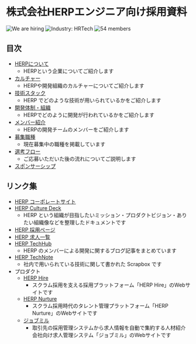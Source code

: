 # 株式会社HERPエンジニア向け採用資料

![We are hiring](https://img.shields.io/badge/status-hiring-brightgreen) ![Industry: HRTech](https://img.shields.io/badge/industry-HRTech-orange) ![54 members](https://img.shields.io/badge/members-54-blue)

## 目次

- [HERPについて](./docs/company.md)
  - HERPという企業についてご紹介します
- [カルチャー](./docs/culture.md)
  - HERPや開発組織のカルチャーについてご紹介します
- [技術スタック](./docs/technology-stack.md)
  - HERP でどのような技術が用いられているかをご紹介します
- [開発体制・組織](./docs/organization.md)
  - HERPでどのように開発が行われているかをご紹介します
- [メンバー紹介](./docs/members.md)
  - HERPの開発チームのメンバーをご紹介します
- [募集職種](./docs/jobs.md)
  - 現在募集中の職種を掲載しています
- [選考フロー](./docs/interviews.md)
  - ご応募いただいた後の流れについてご説明します
- [スポンサーシップ](./docs/sponsorship.md)

## リンク集

- [HERP コーポレートサイト](https://herp.co.jp/)
- [HERP Culture Deck](https://culture.herp.co.jp/)
  - HERP という組織が目指したいミッション・プロダクトビジョン・ありたい組織像などを整理したドキュメントです
- [HERP 採用ページ](https://careers.herp.co.jp/)
- [HERP 求人一覧](https://herp.careers/v1/herpinc)
- [HERP TechHub](https://tech-hub.herp.co.jp/)
  - HERP のメンバーによる開発に関するブログ記事をまとめています
- [HERP TechNote](https://scrapbox.io/herp-technote/)
  - 社内で用いられている技術に関して書かれた Scrapbox です
- プロダクト
  - [HERP Hire](https://herp.cloud/)
    - スクラム採用を支える採用プラットフォーム「HERP Hire」のWebサイトです
  - [HERP Nurture](https://lp.herp.cloud/nurture/)
    - スクラム採用時代のタレント管理プラットフォーム「HERP Nurture」のWebサイトです
  - [ジョブミル](https://www.jobmiru.cloud/)
    - 取引先の採用管理システムから求人情報を自動で集約する人材紹介会社向け求人管理システム「ジョブミル」のWebサイトです
